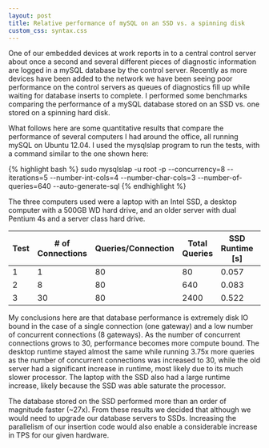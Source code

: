 ```yaml
---
layout: post
title: Relative performance of mySQL on an SSD vs. a spinning disk
custom_css: syntax.css
---
```


One of our embedded devices at work reports in to a central control server about once a second and several different pieces of diagnostic information are logged in a mySQL database by the control server. Recently as more devices have been added to the network we have been seeing poor performance on the control servers as queues of diagnostics fill up while waiting for database inserts to complete. I performed some benchmarks comparing the performance of a mySQL database stored on an SSD vs. one stored on a spinning hard disk.

What follows here are some quantitative results that compare the performance of several computers I had around the office, all running mySQL on Ubuntu 12.04. I used the mysqlslap program to run the tests, with a command similar to the one shown here:

{% highlight bash %}
sudo mysqlslap -u root -p --concurrency=8 --iterations=5 --number-int-cols=4 --number-char-cols=3 --number-of-queries=640 --auto-generate-sql
{% endhighlight %}

The three computers used were a laptop with an Intel SSD, a desktop computer with a 500GB WD hard drive, and an older server with dual Pentium 4s and a server class hard drive. 

| Test | # of Connections | Queries/Connection | Total Queries | SSD Runtime [s] | Desktop Runtime [s] | Server Runtime [s] |
| ---- | ---------------- | ------------------ | ------------- | --------------- | ------------------- | ------------------ |
| 1 | 1 | 80 | 80 | 0.057 | 2.100 | 1.552 |
| 2 | 8 |  80 | 640 | 0.083 | 4.201 | 3.422 |
| 3 | 30 | 80 | 2400 | 0.522 | 4.393 | 9.203 |

My conclusions here are that database performance is extremely disk IO bound in the case of a single connection (one gateway) and a low number of concurrent connections (8 gateways). As the number of concurrent connections grows to 30, performance becomes more compute bound. The desktop runtime stayed almost the same while running 3.75x more queries as the number of concurrent connections was increased to 30, while the old server had a significant increase in runtime, most likely due to its much slower processor. The laptop with the SSD also had a large runtime increase, likely because the SSD was able saturate the processor.  

The database stored on the SSD performed more than an order of magnitude faster (~27x). From these results we decided that although we would need to upgrade our database servers to SSDs. Increasing the parallelism of our insertion code would also enable a considerable increase in TPS for our given hardware.